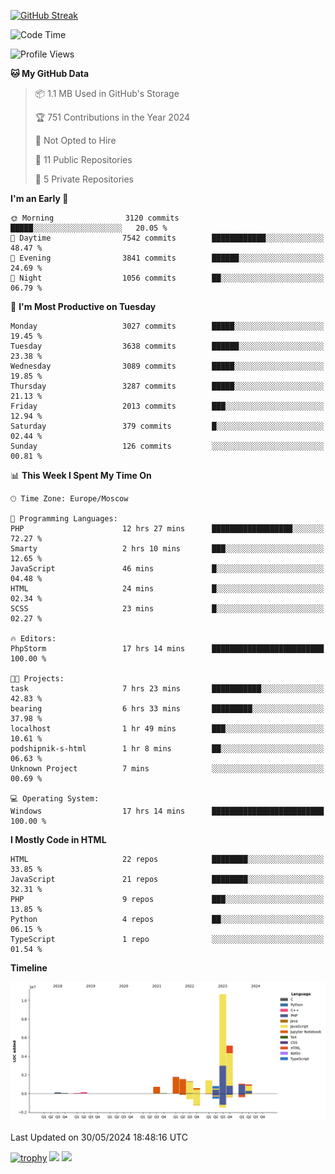 [![GitHub Streak](https://github-readme-streak-stats.herokuapp.com/?user=yogik10)](https://git.io/streak-stats)
<!--START_SECTION:waka-->
![Code Time](http://img.shields.io/badge/Code%20Time-562%20hrs%202%20mins-blue)

![Profile Views](http://img.shields.io/badge/Profile%20Views-1-blue)

**🐱 My GitHub Data** 

> 📦 1.1 MB Used in GitHub's Storage 
 > 
> 🏆 751 Contributions in the Year 2024
 > 
> 🚫 Not Opted to Hire
 > 
> 📜 11 Public Repositories 
 > 
> 🔑 5 Private Repositories 
 > 
**I'm an Early 🐤** 

```text
🌞 Morning                3120 commits        █████░░░░░░░░░░░░░░░░░░░░   20.05 % 
🌆 Daytime                7542 commits        ████████████░░░░░░░░░░░░░   48.47 % 
🌃 Evening                3841 commits        ██████░░░░░░░░░░░░░░░░░░░   24.69 % 
🌙 Night                  1056 commits        ██░░░░░░░░░░░░░░░░░░░░░░░   06.79 % 
```
📅 **I'm Most Productive on Tuesday** 

```text
Monday                   3027 commits        █████░░░░░░░░░░░░░░░░░░░░   19.45 % 
Tuesday                  3638 commits        ██████░░░░░░░░░░░░░░░░░░░   23.38 % 
Wednesday                3089 commits        █████░░░░░░░░░░░░░░░░░░░░   19.85 % 
Thursday                 3287 commits        █████░░░░░░░░░░░░░░░░░░░░   21.13 % 
Friday                   2013 commits        ███░░░░░░░░░░░░░░░░░░░░░░   12.94 % 
Saturday                 379 commits         █░░░░░░░░░░░░░░░░░░░░░░░░   02.44 % 
Sunday                   126 commits         ░░░░░░░░░░░░░░░░░░░░░░░░░   00.81 % 
```


📊 **This Week I Spent My Time On** 

```text
🕑︎ Time Zone: Europe/Moscow

💬 Programming Languages: 
PHP                      12 hrs 27 mins      ██████████████████░░░░░░░   72.27 % 
Smarty                   2 hrs 10 mins       ███░░░░░░░░░░░░░░░░░░░░░░   12.65 % 
JavaScript               46 mins             █░░░░░░░░░░░░░░░░░░░░░░░░   04.48 % 
HTML                     24 mins             █░░░░░░░░░░░░░░░░░░░░░░░░   02.34 % 
SCSS                     23 mins             █░░░░░░░░░░░░░░░░░░░░░░░░   02.27 % 

🔥 Editors: 
PhpStorm                 17 hrs 14 mins      █████████████████████████   100.00 % 

🐱‍💻 Projects: 
task                     7 hrs 23 mins       ███████████░░░░░░░░░░░░░░   42.83 % 
bearing                  6 hrs 33 mins       █████████░░░░░░░░░░░░░░░░   37.98 % 
localhost                1 hr 49 mins        ███░░░░░░░░░░░░░░░░░░░░░░   10.61 % 
podshipnik-s-html        1 hr 8 mins         ██░░░░░░░░░░░░░░░░░░░░░░░   06.63 % 
Unknown Project          7 mins              ░░░░░░░░░░░░░░░░░░░░░░░░░   00.69 % 

💻 Operating System: 
Windows                  17 hrs 14 mins      █████████████████████████   100.00 % 
```

**I Mostly Code in HTML** 

```text
HTML                     22 repos            ████████░░░░░░░░░░░░░░░░░   33.85 % 
JavaScript               21 repos            ████████░░░░░░░░░░░░░░░░░   32.31 % 
PHP                      9 repos             ███░░░░░░░░░░░░░░░░░░░░░░   13.85 % 
Python                   4 repos             ██░░░░░░░░░░░░░░░░░░░░░░░   06.15 % 
TypeScript               1 repo              ░░░░░░░░░░░░░░░░░░░░░░░░░   01.54 % 
```



**Timeline**

![Lines of Code chart](https://raw.githubusercontent.com/Yogik10/Yogik10/main/assets/bar_graph.png)


 Last Updated on 30/05/2024 18:48:16 UTC
<!--END_SECTION:waka-->
[![trophy](https://github-profile-trophy.vercel.app/?username=yogik10)](https://github.com/ryo-ma/github-profile-trophy)
![](https://github-profile-summary-cards.vercel.app/api/cards/profile-details?username=yogik10&theme=solarized_dark)
![](https://github-profile-summary-cards.vercel.app/api/cards/most-commit-language?username=yogik10&theme=solarized_dark)


